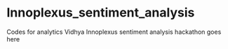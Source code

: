 # Innoplexus_sentiment_analysis
Codes for analytics Vidhya Innoplexus sentiment analysis hackathon goes here
